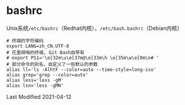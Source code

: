 # bashrc

Unix系统`/etc/bashrc`（Redhat内核），`/etc/bash.bashrc`（Debian内核）
```
# 终端的字符编码
export LANG=zh_CN.UTF-8
# 花里胡哨的终端, Git Bash自带有
# export PS1='\e[32m\u\e[37m@\e[33m\h \e[35m\w\e[0m\n# '
# 部分命令的别名，自定义了一些默认的参数
alias ll='ls -AlhtF --color=auto --time-style=long-iso'
alias grep='grep --color=auto'
alias less='less -gM'
alias lsn='less -gMN'
```

Last Modified 2021-04-12